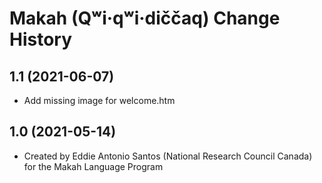 Makah (Qʷi·qʷi·diččaq) Change History
=====================================

1.1 (2021-06-07)
----------------
* Add missing image for welcome.htm

1.0 (2021-05-14)
----------------
* Created by Eddie Antonio Santos (National Research Council Canada) for the Makah Language Program
